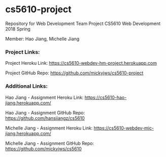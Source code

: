 # cs5610-project
Repository for Web Development Team Project
CS5610 Web Development 2018 Spring

Member: Hao Jiang, Michelle Jiang

### Project Links:
Project Heroku Link: https://cs5610-webdev-hm-project.herokuapp.com

Project GitHub Repo: https://github.com/mickyjws/cs5610-project


### Additional Links:

Hao Jiang - Assignment Heroku Link: https://cs5610-hao-jiang.herokuapp.com/

Hao Jiang - Assignment GitHub Repo: https://github.com/hansjiangz/cs5610

Michelle Jiang - Assignment Heroku Link: https://cs5610-webdev-mic-jiang.herokuapp.com/

Michelle Jiang - Assignment GitHub Repo: https://github.com/mickyjws/cs5610
